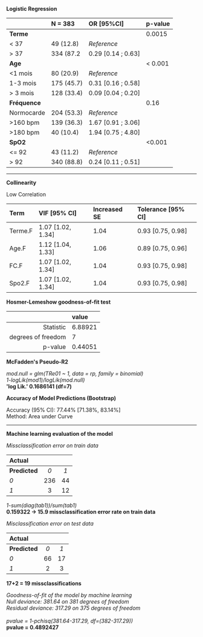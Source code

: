 **Logistic Regression**

|                   | N = 383    | OR [95%CI]    |  p-value     |
| :------------     | :--     |  :--          | :--          |
| **Terme**         |         |               | 0.0015       |
| < 37              | 49 (12.8)  | *Reference*   | |  
| > 37              | 334 (87.2 | 0.29 [0.14 ; 0.63] | |
| **Age**           |          |              | < 0.001          |
| <1 mois     | 80 (20.9) | *Reference* | | 
| 1-3 mois      | 175 (45.7) | 0.31 [0.16 ; 0.58] | | 
| > 3 mois  | 128 (33.4)  | 0.09 [0.04 ; 0.20]   | | 
| **Fréquence** |   |                         | 0.16 |
| Normocarde | 204 (53.3) | *Reference* | |
| >160 bpm | 139 (36.3) | 1.67 [0.91 ; 3.06] | |
| >180 bpm | 40 (10.4) | 1.94 [0.75 ; 4.80] | |
| **SpO2** |        |        |    <0.001 |
| <= 92  | 43 (11.2) | *Reference* | |
| > 92   | 340 (88.8) | 0.24 [0.11 ; 0.51] | |

----

**Collinearity**

Low Correlation

|    Term | VIF   [95% CI] | Increased SE |Tolerance [95% CI] |
| :-      | :-              | :-          | :-              |
| Terme.F | 1.07 [1.02, 1.34]  |  1.04     | 0.93     [0.75, 0.98] |
|   Age.F | 1.12 [1.04, 1.33]     |    1.06    |  0.89     [0.75, 0.96] |
|    FC.F | 1.07 [1.02, 1.34]      |   1.04    |  0.93     [0.75, 0.98] |
|  Spo2.F | 1.07 [1.02, 1.34]      |   1.04    |  0.93     [0.75, 0.98] |


**Hosmer-Lemeshow goodness-of-fit test**

| | value |
| -: | :- |
| Statistic | 6.88921 |
| degrees of freedom | 7 |
| p-value | 0.44051 |


**McFadden's Pseudo-R2**

_mod.null = glm(TRe01 ~ 1, data = rp, family = binomial)_ \
_1-logLik(mod1)/logLik(mod.null)_ \
**'log Lik.' 0.1686141 (df=7)**


**Accuracy of Model Predictions (Bootstrap)**

Accuracy (95% CI): 77.44% [71.38%, 83.14%] \
Method: Area under Curve

---

**Machine learning evaluation of the model**

*Missclassification error on train data*

| **Actual** | | |
| :- | :--: | :--: |
| **Predicted** |  _0_  | _1_ |
| _0_ | 236 | 44 |
| _1_  | 3  |12 |

_1-sum(diag(tab1))/sum(tab1)_ \
**0.159322 -> 15.9 missclassification error rate on train data**

*Misclassification error on test data*

| **Actual** | | |
| :- | :--: | :--: |
| **Predicted** |  _0_ | _1_ |
| _0_ | 66 | 17 |
| _1_ | 2 | 3 |

**17+2 = 19 missclassifications**

*Goodness-of-fit of the model by machine learning* \
_Null deviance: 381.64  on 381  degrees of freedom_ \
_Residual deviance: 317.29  on 375  degrees of freedom_ \
\
_pvalue = 1-pchisq(381.64-317.29, df=(382-317.29))_ \
**pvalue = 0.4892427**
